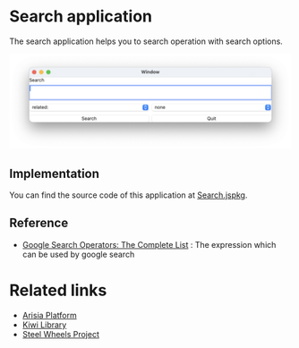 # Search application
The search application helps you to search operation with search options.

![Screen shot of search application](./Images/search-app-screenshot.png)

## Implementation
You can find the source code of this application at 
[Search.jspkg](https://gitlab.com/steewheels/arisia/-/tree/main/ArisiaCard/Resource/Search.jspkg).

## Reference
* [Google Search Operators: The Complete List](https://ahrefs.com/blog/google-advanced-search-operators/) : The expression which can be used by google search

# Related links
* [Arisia Platform](https://gitlab.com/steewheels/arisia/-/blob/main/README.md)
* [Kiwi Library](https://gitlab.com/steewheels/kiwiscript/-/blob/main/KiwiLibrary/Document/Library.md)
* [Steel Wheels Project](https://gitlab.com/steewheels/project/-/blob/main/README.md)




